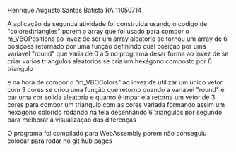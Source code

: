 Henrique Augusto Santos Batista
RA 11050714

A aplicação da segunda atividade foi construida usando o codigo de "coloredtriangles" porem o array que foi usado para compor o m_VBOPositions ao invez de ser um array aleatorio se tornou um array de 6 posiçoes retornado por uma função definindo qual posição por uma variavel "round" que varia de 0 a 5 no programa desar forma ao invez de se criar varios triangulos aleatorios se cria um hexágono composto por 6 triangulo

e na hora de compor o "m_VBOColors" ao invez de utilizar um unico vetor com 3 cores se criou uma função que retorno quando a variavel "round" é par uma cor solida aleatoria e quanro é impar ela retorna um vetor de 3 cores para combor um triangulo com as cores variada formando assim um hexágono colorido rodando na tela desenhando 6 triangulos por segundo para melhorar a visualizaçao das diferenças

O programa foi compilado para WebAssembly porem não conseguiu colocar para rodar no git hub pages